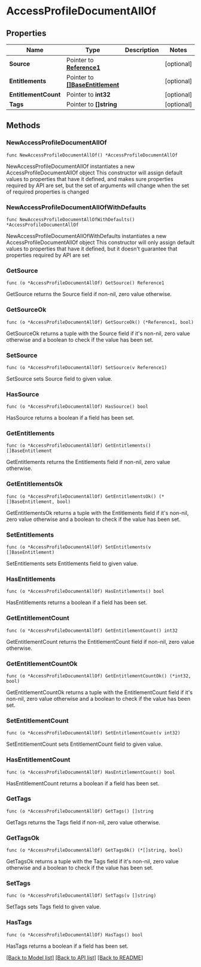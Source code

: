 # AccessProfileDocumentAllOf

## Properties

Name | Type | Description | Notes
------------ | ------------- | ------------- | -------------
**Source** | Pointer to [**Reference1**](Reference1.md) |  | [optional] 
**Entitlements** | Pointer to [**[]BaseEntitlement**](BaseEntitlement.md) |  | [optional] 
**EntitlementCount** | Pointer to **int32** |  | [optional] 
**Tags** | Pointer to **[]string** |  | [optional] 

## Methods

### NewAccessProfileDocumentAllOf

`func NewAccessProfileDocumentAllOf() *AccessProfileDocumentAllOf`

NewAccessProfileDocumentAllOf instantiates a new AccessProfileDocumentAllOf object
This constructor will assign default values to properties that have it defined,
and makes sure properties required by API are set, but the set of arguments
will change when the set of required properties is changed

### NewAccessProfileDocumentAllOfWithDefaults

`func NewAccessProfileDocumentAllOfWithDefaults() *AccessProfileDocumentAllOf`

NewAccessProfileDocumentAllOfWithDefaults instantiates a new AccessProfileDocumentAllOf object
This constructor will only assign default values to properties that have it defined,
but it doesn't guarantee that properties required by API are set

### GetSource

`func (o *AccessProfileDocumentAllOf) GetSource() Reference1`

GetSource returns the Source field if non-nil, zero value otherwise.

### GetSourceOk

`func (o *AccessProfileDocumentAllOf) GetSourceOk() (*Reference1, bool)`

GetSourceOk returns a tuple with the Source field if it's non-nil, zero value otherwise
and a boolean to check if the value has been set.

### SetSource

`func (o *AccessProfileDocumentAllOf) SetSource(v Reference1)`

SetSource sets Source field to given value.

### HasSource

`func (o *AccessProfileDocumentAllOf) HasSource() bool`

HasSource returns a boolean if a field has been set.

### GetEntitlements

`func (o *AccessProfileDocumentAllOf) GetEntitlements() []BaseEntitlement`

GetEntitlements returns the Entitlements field if non-nil, zero value otherwise.

### GetEntitlementsOk

`func (o *AccessProfileDocumentAllOf) GetEntitlementsOk() (*[]BaseEntitlement, bool)`

GetEntitlementsOk returns a tuple with the Entitlements field if it's non-nil, zero value otherwise
and a boolean to check if the value has been set.

### SetEntitlements

`func (o *AccessProfileDocumentAllOf) SetEntitlements(v []BaseEntitlement)`

SetEntitlements sets Entitlements field to given value.

### HasEntitlements

`func (o *AccessProfileDocumentAllOf) HasEntitlements() bool`

HasEntitlements returns a boolean if a field has been set.

### GetEntitlementCount

`func (o *AccessProfileDocumentAllOf) GetEntitlementCount() int32`

GetEntitlementCount returns the EntitlementCount field if non-nil, zero value otherwise.

### GetEntitlementCountOk

`func (o *AccessProfileDocumentAllOf) GetEntitlementCountOk() (*int32, bool)`

GetEntitlementCountOk returns a tuple with the EntitlementCount field if it's non-nil, zero value otherwise
and a boolean to check if the value has been set.

### SetEntitlementCount

`func (o *AccessProfileDocumentAllOf) SetEntitlementCount(v int32)`

SetEntitlementCount sets EntitlementCount field to given value.

### HasEntitlementCount

`func (o *AccessProfileDocumentAllOf) HasEntitlementCount() bool`

HasEntitlementCount returns a boolean if a field has been set.

### GetTags

`func (o *AccessProfileDocumentAllOf) GetTags() []string`

GetTags returns the Tags field if non-nil, zero value otherwise.

### GetTagsOk

`func (o *AccessProfileDocumentAllOf) GetTagsOk() (*[]string, bool)`

GetTagsOk returns a tuple with the Tags field if it's non-nil, zero value otherwise
and a boolean to check if the value has been set.

### SetTags

`func (o *AccessProfileDocumentAllOf) SetTags(v []string)`

SetTags sets Tags field to given value.

### HasTags

`func (o *AccessProfileDocumentAllOf) HasTags() bool`

HasTags returns a boolean if a field has been set.


[[Back to Model list]](../README.md#documentation-for-models) [[Back to API list]](../README.md#documentation-for-api-endpoints) [[Back to README]](../README.md)


